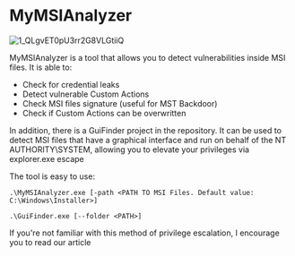 # MyMSIAnalyzer
![1_QLgvET0pU3rr2G8VLGtiiQ](https://github.com/user-attachments/assets/f5507deb-a846-4dc0-9b71-f12fb49f727c)


MyMSIAnalyzer is a tool that allows you to detect vulnerabilities inside MSI files. It is able to:
- Check for credential leaks
- Detect vulnerable Custom Actions
- Check MSI files signature (useful for MST Backdoor)
- Check if Custom Actions can be overwritten

In addition, there is a GuiFinder project in the repository. It can be used to detect MSI files that have a graphical interface and run on behalf of the NT AUTHORITY\SYSTEM, allowing you to elevate your privileges via explorer.exe escape

The tool is easy to use:
```shell
.\MyMSIAnalyzer.exe [-path <PATH TO MSI Files. Default value: C:\Windows\Installer>]

.\GuiFinder.exe [--folder <PATH>]
```

If you're not familiar with this method of privilege escalation, I encourage you to read our article
